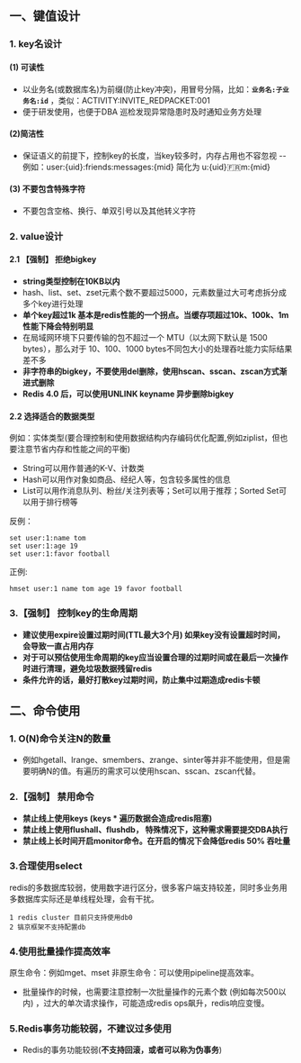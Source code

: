 
## 一、键值设计
### 1. key名设计
#### (1) 可读性
- 以业务名(或数据库名)为前缀(防止key冲突)，用冒号分隔，比如：**```业务名:子业务名:id```** ，类似：ACTIVITY:INVITE_REDPACKET:001
- 便于研发使用，也便于DBA 巡检发现异常隐患时及时通知业务方处理

#### (2)简洁性
- 保证语义的前提下，控制key的长度，当key较多时，内存占用也不容忽视
-- 例如：user:{uid}:friends:messages:{mid}  简化为  u:{uid}:fr:m:{mid}

#### (3) 不要包含特殊字符
- 不要包含空格、换行、单双引号以及其他转义字符


### 2. value设计
####  2.1 **【强制】 拒绝bigkey**
- **string类型控制在10KB以内**
- hash、list、set、zset元素个数不要超过5000，元素数量过大可考虑拆分成多个key进行处理
- **单个key超过1k 基本是redis性能的一个拐点。当缓存项超过10k、100k、1m性能下降会特别明显**
- 在局域网环境下只要传输的包不超过一个 MTU（以太网下默认是 1500 bytes），那么对于 10、100、1000 bytes不同包大小的处理吞吐能力实际结果差不多
-  **非字符串的bigkey，不要使用del删除，使用hscan、sscan、zscan方式渐进式删除**
-  **Redis 4.0 后，可以使用UNLINK keyname 异步删除bigkey**

####  2.2 选择适合的数据类型
例如：实体类型(要合理控制和使用数据结构内存编码优化配置,例如ziplist，但也要注意节省内存和性能之间的平衡)
-  String可以用作普通的K-V、计数类
-   Hash可以用作对象如商品、经纪人等，包含较多属性的信息
-  List可以用作消息队列、粉丝/关注列表等；Set可以用于推荐；Sorted Set可以用于排行榜等

反例：
```
set user:1:name tom
set user:1:age 19
set user:1:favor football
```
正例:
```
hmset user:1 name tom age 19 favor football
```

### 3.【强制】 控制key的生命周期
- **建议使用expire设置过期时间(TTL最大3个月) 如果key没有设置超时时间，会导致一直占用内存**
- **对于可以预估使用生命周期的key应当设置合理的过期时间或在最后一次操作时进行清理，避免垃圾数据残留redis**
- **条件允许的话，最好打散key过期时间，防止集中过期造成redis卡顿**


## 二、命令使用
### 1. O(N)命令关注N的数量
- 例如hgetall、lrange、smembers、zrange、sinter等并非不能使用，但是需要明确N的值。有遍历的需求可以使用hscan、sscan、zscan代替。

### **2.【强制】 禁用命令**
-  **禁止线上使用keys (keys * 遍历数据会造成redis阻塞)**
-  **禁止线上使用flushall、flushdb， 特殊情况下，这种需求需要提交DBA执行**
-  **禁止线上长时间开启monitor命令。在开启的情况下会降低redis 50% 吞吐量**

### 3.合理使用select
redis的多数据库较弱，使用数字进行区分，很多客户端支持较差，同时多业务用多数据库实际还是单线程处理，会有干扰。
```
1 redis cluster 目前只支持使用db0
2 镐京框架不支持配置db
```
### 4.使用批量操作提高效率
原生命令：例如mget、mset
非原生命令：可以使用pipeline提高效率。
- 批量操作的时候，也需要注意控制一次批量操作的元素个数 (例如每次500以内) ，过大的单次请求操作，可能造成redis ops飙升，redis响应变慢。

### 5.Redis事务功能较弱，不建议过多使用 
- Redis的事务功能较弱(**不支持回滚，或者可以称为伪事务**)
